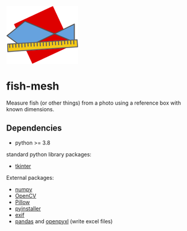 ![](fish-mesh.png)

fish-mesh
=========
Measure fish (or other things) from a photo using a reference box with known dimensions.


Dependencies
------------
* python >= 3.8

standard python library packages:
* [tkinter](https://docs.python.org/3/library/tk.html)

External packages:
* [numpy](https://numpy.org/)
* [OpenCV](https://docs.opencv.org/4.5.3/)
* [Pillow](https://python-pillow.org/)
* [pyinstaller](https://github.com/pyinstaller/pyinstaller)
* [exif](https://gitlab.com/TNThieding/exif)
* [pandas](https://pandas.pydata.org/docs/)
  and [openpyxl](https://openpyxl.readthedocs.io/en/stable/) (write excel files)
